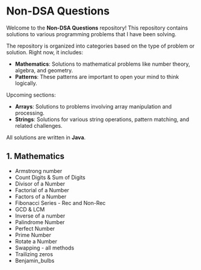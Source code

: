 
# Non-DSA Questions

Welcome to the **Non-DSA Questions** repository! This repository contains solutions to various programming problems that I have been solving. 

The repository is organized into categories based on the type of problem or solution. Right now, it includes:
- **Mathematics**: Solutions to mathematical problems like number theory, algebra, and geometry.
- **Patterns**: These patterns are important to open your mind to think logically.

Upcoming sections:
- **Arrays**: Solutions to problems involving array manipulation and processing.
- **Strings**: Solutions for various string operations, pattern matching, and related challenges.

All solutions are written in **Java**.

## 1. Mathematics

  - Armstrong number
  - Count Digits & Sum of Digits
  - Divisor of a Number
  - Factorial of a Number
  - Factors of a Number
  - Fibonacci Series - Rec and Non-Rec
  - GCD & LCM
  - Inverse of a number
  - Palindrome Number
  - Perfect Number
  - Prime Number 
  - Rotate a Number
  - Swapping - all methods
  - Trailizing zeros
  - Benjamin_bulbs

